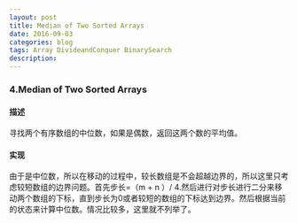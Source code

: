 ```yaml
---
layout: post
title: Median of Two Sorted Arrays
date: 2016-09-03
categories: blog
tags: Array DivideandConquer BinarySearch
description:
---
```


### 4.Median of Two Sorted Arrays

#### 描述

寻找两个有序数组的中位数，如果是偶数，返回这两个数的平均值。

#### 实现

由于是中位数，所以在移动的过程中，较长数组是不会超越边界的，所以这里只考虑较短数组的边界问题。首先步长=（m + n ）/ 4.然后进行对步长进行二分来移动两个数组的下标，直到步长为0或者较短的数组的下标达到边界。然后根据当前的状态来计算中位数。情况比较多，这里就不列举了。

